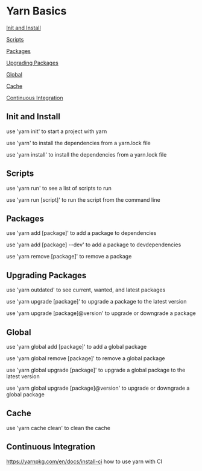 <h1>Yarn Basics</h1>

[Init and Install](#init-and-install)

[Scripts](#scripts)

[Packages](#packages)

[Upgrading Packages](#upgrading-packages)

[Global](#global)

[Cache](#cache)

[Continuous Integration](#continuous-integration)


## Init and Install

use 'yarn init' to start a project with yarn

use 'yarn' to install the dependencies from a yarn.lock file

use 'yarn install' to install the dependencies from a yarn.lock file

## Scripts

use 'yarn run' to see a list of scripts to run

use 'yarn run [script]' to run the script from the command line

## Packages

use 'yarn add [package]' to add a package to dependencies

use 'yarn add [package] --dev' to add a package to devdependencies

use 'yarn remove [package]' to remove a package

## Upgrading Packages

use 'yarn outdated' to see current, wanted, and latest packages

use 'yarn upgrade [package]' to upgrade a package to the latest version

use 'yarn upgrade [package]@version' to upgrade or downgrade a package

## Global

use 'yarn global add [package]' to add a global package

use 'yarn global remove [package]' to remove a global package

use 'yarn global upgrade [package]' to upgrade a global package to the latest version

use 'yarn global upgrade [package]@version' to upgrade or downgrade a global package

## Cache

use 'yarn cache clean' to clean the cache

## Continuous Integration

https://yarnpkg.com/en/docs/install-ci how to use yarn with CI

